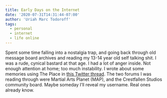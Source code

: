 ```yaml
---
title: Early Days on the Internet
date: '2020-07-31T14:31:44-07:00'
author: 'Uriah Marc Todoroff'
tags:
  - personal
  - internet
  - life online
---
```


Spent some time falling into a nostalgia trap, and going back through old message board archives and reading my 13-14 year old self talking shit. I was a rude, cynical bastard at that age. I had a lot of anger inside. Not enough attention at home; too much instability. I wrote about some memories using The Place in [this Twitter thread](https://twitter.com/theinvertedform/status/1273462453398110208). The two forums I was reading through were Martial Arts Planet (MAP), and the Crestfallen Studios community board. Maybe someday I’ll reveal my username. Real ones already know.
